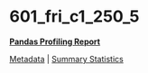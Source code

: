 # 601_fri_c1_250_5

[**Pandas Profiling Report**](https://epistasislab.github.io/penn-ml-benchmarks/profile/601_fri_c1_250_5.html)

[Metadata](metadata.yaml) | [Summary Statistics](summary_stats.csv)

